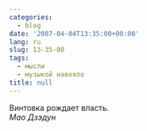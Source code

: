 ```yaml
---
categories:
  - blog
date: '2007-04-04T13:35:00+00:00'
lang: ru
slug: 13-35-00
tags:
  - мысли
  - музыкой навеяло
title: null
---
```




Винтовка рождает власть.  
_Мао Дзэдун_